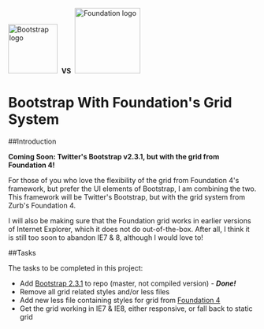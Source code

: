 <img src="https://a248.e.akamai.net/camo.github.com/acc43b9b8f35007a9a9fa5e754109f7dba411604/687474703a2f2f747769747465722e6769746875622e636f6d2f626f6f7473747261702f6173736574732f696d672f626f6f7473747261702d646f63732d726561646d652e706e67" alt="Bootstrap logo" width="100" height="100">&nbsp;&nbsp;<strong>VS</strong>&nbsp;&nbsp;<img src="http://foundation.zurb.com/files/f4/yeti-mobilefirst-th.png" width="133" heigh="100" alt="Foundation logo">

Bootstrap With Foundation's Grid System
================================

##Introduction

**Coming Soon: Twitter's Bootstrap v2.3.1, but with the grid from Foundation 4!**

For those of you who love the flexibility of the grid from Foundation 4's framework, but prefer the UI elements of Bootstrap, I am combining the two. This framework will be Twitter's Bootstrap, but with the grid system from Zurb's Foundation 4.

I will also be making sure that the Foundation grid works in earlier versions of Internet Explorer, which it does not do out-of-the-box. After all, I think it is still too soon to abandon IE7 & 8, although I would love to!

##Tasks

The tasks to be completed in this project:

- Add [Bootstrap 2.3.1](https://github.com/twitter/bootstrap "Twitter Boostrap 2.3.1") to repo (master, not compiled version) - ***Done!***
- Remove all grid related styles and/or less files
- Add new less file containing styles for grid from [Foundation 4](http://foundation.zurb.com/ "Zurb Foundation 4 Framework")
- Get the grid working in IE7 & IE8, either responsive, or fall back to static grid



